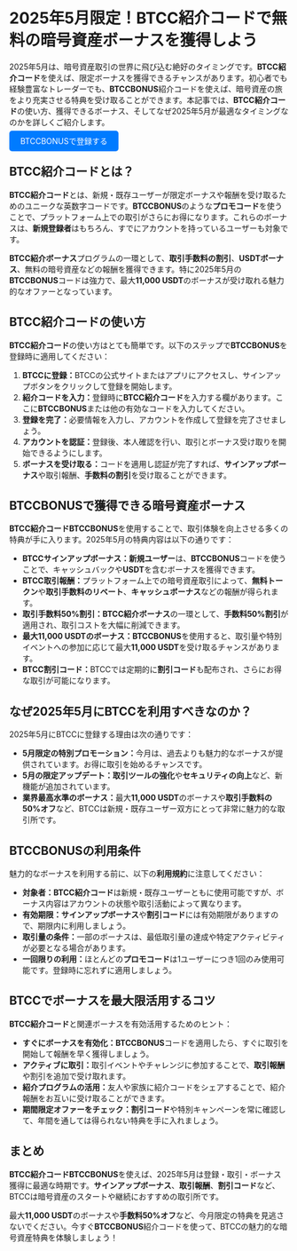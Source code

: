 <h1>2025年5月限定！BTCC紹介コードで無料の暗号資産ボーナスを獲得しよう</h1>
</header>

<section>
    <p>2025年5月は、暗号資産取引の世界に飛び込む絶好のタイミングです。<strong>BTCC紹介コード</strong>を使えば、限定ボーナスを獲得できるチャンスがあります。初心者でも経験豊富なトレーダーでも、<strong>BTCCBONUS</strong>紹介コードを使えば、暗号資産の旅をより充実させる特典を受け取ることができます。本記事では、<strong>BTCC紹介コード</strong>の使い方、獲得できるボーナス、そしてなぜ2025年5月が最適なタイミングなのかを詳しくご紹介します。</p>
</section>

<p><a href="https://partner.btcc.com/us/c/BTCCBONUS/9303" target="_blank" style="color: white; background-color: #007bff; padding: 10px 20px; text-decoration: none; border-radius: 5px;">BTCCBONUSで登録する</a></p>

<section>
    <h2>BTCC紹介コードとは？</h2>
    <p><strong>BTCC紹介コード</strong>とは、新規・既存ユーザーが限定ボーナスや報酬を受け取るためのユニークな英数字コードです。<strong>BTCCBONUS</strong>のような<strong>プロモコード</strong>を使うことで、プラットフォーム上での取引がさらにお得になります。これらのボーナスは、<strong>新規登録者</strong>はもちろん、すでにアカウントを持っているユーザーも対象です。</p>
    <p><strong>BTCC紹介ボーナス</strong>プログラムの一環として、<strong>取引手数料の割引</strong>、<strong>USDTボーナス</strong>、無料の暗号資産などの報酬を獲得できます。特に2025年5月の<strong>BTCCBONUS</strong>コードは強力で、最大<strong>11,000 USDT</strong>のボーナスが受け取れる魅力的なオファーとなっています。</p>
</section>

<section>
    <h2>BTCC紹介コードの使い方</h2>
    <p><strong>BTCC紹介コード</strong>の使い方はとても簡単です。以下のステップで<strong>BTCCBONUS</strong>を登録時に適用してください：</p>
    <ol>
        <li><strong>BTCCに登録：</strong>BTCCの公式サイトまたはアプリにアクセスし、サインアップボタンをクリックして登録を開始します。</li>
        <li><strong>紹介コードを入力：</strong>登録時に<strong>BTCC紹介コード</strong>を入力する欄があります。ここに<strong>BTCCBONUS</strong>または他の有効なコードを入力してください。</li>
        <li><strong>登録を完了：</strong>必要情報を入力し、アカウントを作成して登録を完了させましょう。</li>
        <li><strong>アカウントを認証：</strong>登録後、本人確認を行い、取引とボーナス受け取りを開始できるようにします。</li>
        <li><strong>ボーナスを受け取る：</strong>コードを適用し認証が完了すれば、<strong>サインアップボーナス</strong>や取引報酬、<strong>手数料の割引</strong>を受け取ることができます。</li>
    </ol>
</section>

<section>
    <h2>BTCCBONUSで獲得できる暗号資産ボーナス</h2>
    <p><strong>BTCC紹介コード</strong><strong>BTCCBONUS</strong>を使用することで、取引体験を向上させる多くの特典が手に入ります。2025年5月の特典内容は以下の通りです：</p>
    <ul>
        <li><strong>BTCCサインアップボーナス：</strong><strong>新規ユーザー</strong>は、<strong>BTCCBONUS</strong>コードを使うことで、キャッシュバックや<strong>USDT</strong>を含むボーナスを獲得できます。</li>
        <li><strong>BTCC取引報酬：</strong>プラットフォーム上での暗号資産取引によって、<strong>無料トークン</strong>や<strong>取引手数料のリベート</strong>、<strong>キャッシュボーナス</strong>などの報酬が得られます。</li>
        <li><strong>取引手数料50%割引：</strong><strong>BTCC紹介ボーナス</strong>の一環として、<strong>手数料50%割引</strong>が適用され、取引コストを大幅に削減できます。</li>
        <li><strong>最大11,000 USDTのボーナス：</strong><strong>BTCCBONUS</strong>を使用すると、取引量や特別イベントへの参加に応じて最大<strong>11,000 USDT</strong>を受け取るチャンスがあります。</li>
        <li><strong>BTCC割引コード：</strong>BTCCでは定期的に<strong>割引コード</strong>も配布され、さらにお得な取引が可能になります。</li>
    </ul>
</section>

<section>
    <h2>なぜ2025年5月にBTCCを利用すべきなのか？</h2>
    <p>2025年5月にBTCCに登録する理由は次の通りです：</p>
    <ul>
        <li><strong>5月限定の特別プロモーション：</strong>今月は、過去よりも魅力的なボーナスが提供されています。お得に取引を始めるチャンスです。</li>
        <li><strong>5月の限定アップデート：</strong><strong>取引ツールの強化</strong>や<strong>セキュリティの向上</strong>など、新機能が追加されています。</li>
        <li><strong>業界最高水準のボーナス：</strong>最大<strong>11,000 USDT</strong>のボーナスや<strong>取引手数料の50%オフ</strong>など、BTCCは新規・既存ユーザー双方にとって非常に魅力的な取引所です。</li>
    </ul>
</section>

<section>
    <h2>BTCCBONUSの利用条件</h2>
    <p>魅力的なボーナスを利用する前に、以下の<strong>利用規約</strong>に注意してください：</p>
    <ul>
        <li><strong>対象者：</strong><strong>BTCC紹介コード</strong>は新規・既存ユーザーともに使用可能ですが、ボーナス内容はアカウントの状態や取引活動によって異なります。</li>
        <li><strong>有効期限：</strong><strong>サインアップボーナス</strong>や<strong>割引コード</strong>には有効期限がありますので、期限内に利用しましょう。</li>
        <li><strong>取引量の条件：</strong>一部のボーナスは、最低取引量の達成や特定アクティビティが必要となる場合があります。</li>
        <li><strong>一回限りの利用：</strong>ほとんどの<strong>プロモコード</strong>は1ユーザーにつき1回のみ使用可能です。登録時に忘れずに適用しましょう。</li>
    </ul>
</section>

<section>
    <h2>BTCCでボーナスを最大限活用するコツ</h2>
    <p><strong>BTCC紹介コード</strong>と関連ボーナスを有効活用するためのヒント：</p>
    <ul>
        <li><strong>すぐにボーナスを有効化：</strong><strong>BTCCBONUS</strong>コードを適用したら、すぐに取引を開始して報酬を早く獲得しましょう。</li>
        <li><strong>アクティブに取引：</strong>取引イベントやチャレンジに参加することで、<strong>取引報酬</strong>や割引を追加で受け取れます。</li>
        <li><strong>紹介プログラムの活用：</strong>友人や家族に紹介コードをシェアすることで、紹介報酬をお互いに受け取ることができます。</li>
        <li><strong>期間限定オファーをチェック：</strong><strong>割引コード</strong>や特別キャンペーンを常に確認して、年間を通しては得られない特典を手に入れましょう。</li>
    </ul>
</section>

<footer>
    <h2>まとめ</h2>
    <p><strong>BTCC紹介コード</strong><strong>BTCCBONUS</strong>を使えば、2025年5月は登録・取引・ボーナス獲得に最適な時期です。<strong>サインアップボーナス</strong>、<strong>取引報酬</strong>、<strong>割引コード</strong>など、BTCCは暗号資産のスタートや継続におすすめの取引所です。</p>
    <p>最大<strong>11,000 USDT</strong>のボーナスや<strong>手数料50%オフ</strong>など、今月限定の特典を見逃さないでください。今すぐ<strong>BTCCBONUS</strong>紹介コードを使って、BTCCの魅力的な暗号資産特典を体験しましょう！</p>
</footer>
</article>
</body>
</html>
